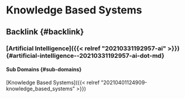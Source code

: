 # Knowledge Based Systems


## Backlink {#backlink}


### [Artificial Intelligence]({{< relref "20210331192957-ai" >}}) {#artificial-intelligence--20210331192957-ai-dot-md}


#### Sub Domains {#sub-domains}

[Knowledge Based Systems]({{< relref "20210401124909-knowledge_based_systems" >}})
